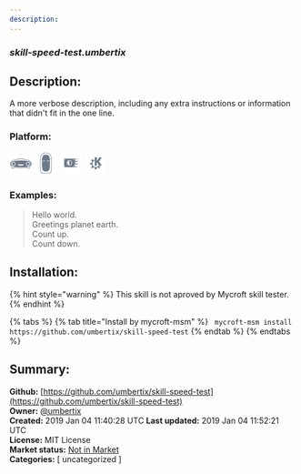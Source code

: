 ```yaml
---
description: 
---
```


### _skill-speed-test.umbertix_  
## Description:  
A more verbose description, including any extra instructions or
information that didn't fit in the one line.  
### Platform:  
 ![Mark I](../.gitbook/assets/mark-1-icon.png)  ![Mark II](../.gitbook/assets/mark-2-icon.png)  ![Picroft](../.gitbook/assets/picroft-icon.png)  ![plasmoid](../.gitbook/assets/kde.png)   
### Examples:  
> Hello world.  
> Greetings planet earth.  
> Count up.  
> Count down.  
  
## Installation:  
{% hint style="warning" %}
This skill is not aproved by Mycroft skill tester.
{% endhint %}
    
{% tabs %}
{% tab title="Install by mycroft-msm" %}
``` mycroft-msm install https://github.com/umbertix/skill-speed-test```
{% endtab %}
  {% endtabs %}
    
## Summary:  
**Github:** [https://github.com/umbertix/skill-speed-test](https://github.com/umbertix/skill-speed-test)  
**Owner:** [@umbertix](https://github.com/umbertix)  
**Created:** 2019 Jan 04 11:40:28 UTC  **Last updated:** 2019 Jan 04 11:52:21 UTC  
**License:** MIT License  
**Market status:** [Not in Market](https://market.mycroft.ai/skill/)  
**Categories:** [ uncategorized ]   
